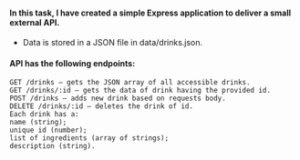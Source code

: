 #### In this task, I have created a simple Express application to deliver a small external API.
- Data is stored in a JSON file in data/drinks.json.

#### API has the following endpoints:
```
GET /drinks – gets the JSON array of all accessible drinks.
GET /drinks/:id – gets the data of drink having the provided id.
POST /drinks – adds new drink based on requests body.
DELETE /drinks/:id – deletes the drink of id.
Each drink has a:
name (string);
unique id (number);
list of ingredients (array of strings);
description (string).
```